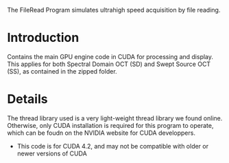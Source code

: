 The FileRead Program simulates ultrahigh speed acquisition by file reading.

# Introduction #

Contains the main GPU engine code in CUDA for processing and display. This applies for both Spectral Domain OCT (SD) and Swept Source OCT (SS), as contained in the zipped folder.

# Details #

The thread library used is a very light-weight thread library we found online. Otherwise, only CUDA installation is required for this program to operate, which can be foudn on the NVIDIA website for CUDA developpers.
  * This code is for CUDA 4.2, and may not be compatible with older or newer versions of CUDA